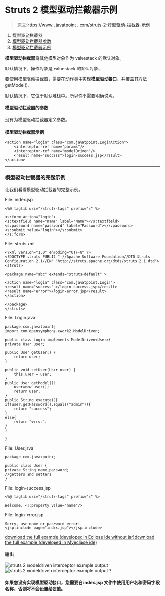 # Struts 2 模型驱动拦截器示例

> 原文:[https://www . javatpoint . com/struts-2-模型驱动-拦截器-示例](https://www.javatpoint.com/struts-2-modeldriven-interceptor-example)

1.  [模型驱动拦截器](#)
2.  [模型驱动拦截器参数](#)
3.  [模型驱动拦截器示例](#)

**模型驱动拦截器**将其他模型对象作为 valuestack 的默认对象。

默认情况下，操作对象是 valuestack 的默认对象。

要使用模型驱动拦截器，需要在动作类中实现**模型驱动接口**，并覆盖其方法 getModel()。

默认情况下，它位于默认堆栈中。所以你不需要明确说明。

#### 模型驱动拦截器的参数

没有为模型驱动拦截器定义参数。

#### 模型驱动拦截器示例

```
<action name="login" class="com.javatpoint.LoginAction">
    <interceptor-ref name="params"/>
    <interceptor-ref name="modelDriven"/>
    <result name="success">login-success.jsp</result>
</action>

```

* * *

### 模型驱动拦截器的完整示例

让我们看看模型驱动拦截器的完整示例。

File: index.jsp

```
<%@ taglib uri="/struts-tags" prefix="s" %>

<s:form action="login">
<s:textfield name="name" label="Name"></s:textfield>
<s:password name="password" label="Password"></s:password>
<s:submit value="login"></s:submit>
</s:form>

```

File: struts.xml

```
<?xml version="1.0" encoding="UTF-8" ?>
<!DOCTYPE struts PUBLIC "-//Apache Software Foundation//DTD Struts Configuration 2.1//EN" "http://struts.apache.org/dtds/struts-2.1.dtd">
<struts>

<package name="abc" extends="struts-default" >

<action name="login" class="com.javatpoint.Login">
<result name="success" >/login-success.jsp</result>
<result name="error">/login-error.jsp</result>
</action>

</package>
</struts>    

```

File: Login.java

```
package com.javatpoint;
import com.opensymphony.xwork2.ModelDriven;

public class Login implements ModelDriven<User>{
private User user;

public User getUser() {
	return user;
}

public void setUser(User user) {
	this.user = user;
}
public User getModel(){
	user=new User();
	return user;
}
public String execute(){
if(user.getPassword().equals("admin")){
	return "success";
}
else{
	return "error";
}
}

}

```

File: User.java

```
package com.javatpoint;

public class User {
private String name,password;
//getters and setters
}

```

File: login-success.jsp

```
<%@ taglib uri="/struts-tags" prefix="s" %>

Welcome, <s:property value="name"/>

```

File: login-error.jsp

```
Sorry, username or password error!
<jsp:include page="index.jsp"></jsp:include>

```

[download the full example (developed in Eclipse ide without jar)](https://static.javatpoint.com/src/st/eclipse/modelDriven.zip)[download the full example (developed in Myeclipse ide)](https://static.javatpoint.com/src/st/modelDriven.zip)

#### 输出

![struts 2 modeldriven interceptor example output 1](../Images/a47250cd5581d2b2ac7a557031460413.png) ![struts 2 modeldriven interceptor example output 2](../Images/8753eb7815f118f29e5f68797a06e9fd.png)

#### 如果您没有实现模型驱动接口，您需要在 index.jsp 文件中使用用户名和密码字段名称，否则将不会设置给定值。